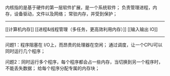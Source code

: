 内核指的是基于硬件的第一层软件扩展，是一个系统软件；
负责管理进程，内存，设备驱动，文件以及网络；
常驻内存，并受到保护；

---
[[计算机内存]]
[[进程&线程管理（多任务，更高效利用内存）]]
[[输入输出 IO]]
***
问题1：程序阻塞在 I/O上，而昂贵的处理器在空闲；
通过调度，让一个CPU可以同时运行几个程序；

问题2：同时运行多个程序，每个程序都会占一些内存，当切换到另一个程序时，不能丢失数据；
给每个程序分配专属的内存块；